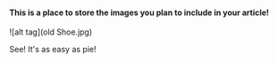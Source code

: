 #### This is a place to store the images you plan to include in your article!

![alt tag](old Shoe.jpg)

See! It's as easy as pie!

